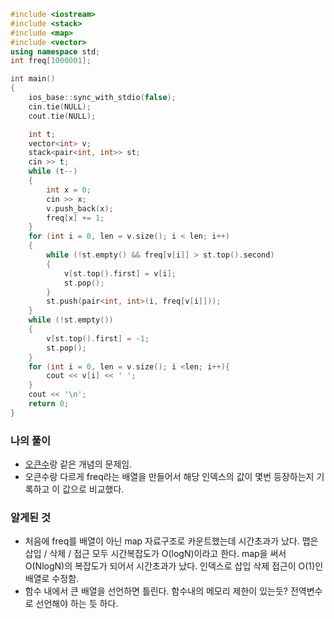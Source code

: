 ```cpp
#include <iostream>
#include <stack>
#include <map>
#include <vector>
using namespace std;
int freq[1000001];

int main()
{
    ios_base::sync_with_stdio(false);
    cin.tie(NULL);
    cout.tie(NULL);

    int t;
    vector<int> v;
    stack<pair<int, int>> st;
    cin >> t;
    while (t--)
    {
        int x = 0;
        cin >> x;
        v.push_back(x);
        freq[x] += 1;
    }
    for (int i = 0, len = v.size(); i < len; i++)
    {
        while (!st.empty() && freq[v[i]] > st.top().second)
        {
            v[st.top().first] = v[i];
            st.pop();
        }
        st.push(pair<int, int>(i, freq[v[i]]));
    }
    while (!st.empty())
    {
        v[st.top().first] = -1;
        st.pop();
    }
    for (int i = 0, len = v.size(); i <len; i++){
        cout << v[i] << ' ';
    }
    cout << '\n';
    return 0;
}
```

### 나의 풀이
- [오큰수](17298번%20오큰수.md)랑 같은 개념의 문제임.
- 오큰수랑 다르게 freq라는 배열을 만들어서 해당 인덱스의 값이 몇번 등장하는지 기록하고 이 값으로 비교했다.
  
### 알게된 것
- 처음에 freq를 배열이 아닌 map 자료구조로 카운트했는데 시간초과가 났다. 맵은 삽입 / 삭제 / 접근 모두 시간복잡도가 O(logN)이라고 한다. map을 써서 O(NlogN)의 복잡도가 되어서 시간초과가 났다. 인덱스로 삽입 삭제 접근이 O(1)인 배열로 수정함.
- 함수 내에서 큰 배열을 선언하면 틀린다. 함수내의 메모리 제한이 있는듯? 전역변수로 선언해야 하는 듯 하다.